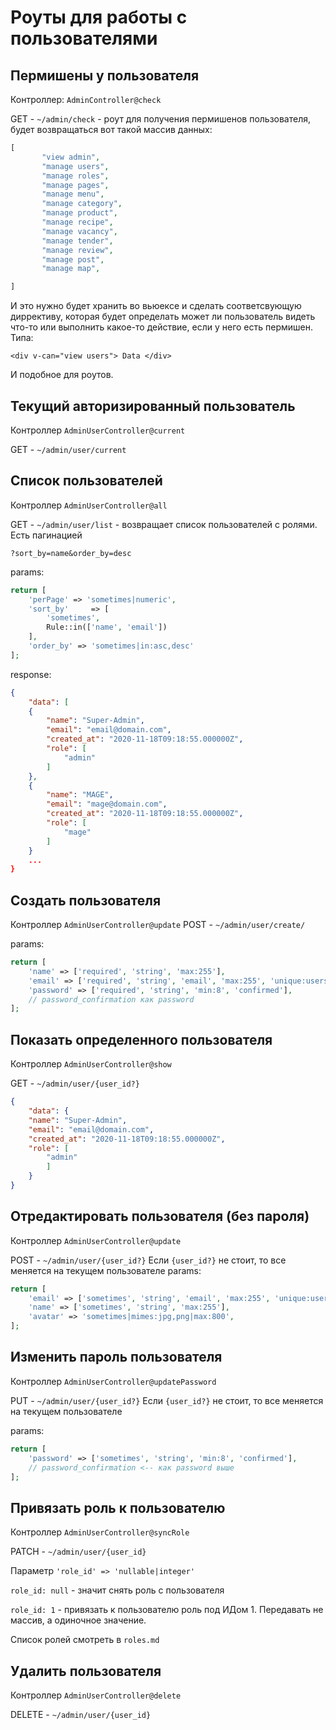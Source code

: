 
# Роуты для работы с пользователями 

## Пермишены у пользователя
Контроллер: `AdminController@check`

GET - `~/admin/check` - роут для получения пермишенов пользователя, будет возвращаться вот такой массив данных:


```php
[
       "view admin",
       "manage users",
       "manage roles",
       "manage pages",
       "manage menu",
       "manage category",
       "manage product",
       "manage recipe",
       "manage vacancy",
       "manage tender",
       "manage review",
       "manage post",
       "manage map",

]
```
И это нужно будет хранить во вьюексе и сделать соответсвующую диррективу, которая будет определать может ли пользователь 
видеть что-то или выполнить какое-то действие, если у него есть пермишен.
Типа:
 
 `<div v-can="view users"> Data </div>` 
 
И подобное для роутов.


## Текущий авторизированный пользователь
Контроллер `AdminUserController@current`

GET - `~/admin/user/current`


## Список пользователей
Контроллер `AdminUserController@all`

GET - `~/admin/user/list` - возвращает список пользователей с ролями.  Есть пагинацией


`?sort_by=name&order_by=desc`

params:
```php  
return [
    'perPage' => 'sometimes|numeric',
    'sort_by'     => [
        'sometimes',
        Rule::in(['name', 'email'])
    ],
    'order_by' => 'sometimes|in:asc,desc'
];
```


response:

```json
{
    "data": [
    {
        "name": "Super-Admin",
        "email": "email@domain.com",
        "created_at": "2020-11-18T09:18:55.000000Z",
        "role": [
            "admin"
        ]
    },
    {
        "name": "MAGE",
        "email": "mage@domain.com",
        "created_at": "2020-11-18T09:18:55.000000Z",
        "role": [
            "mage"
        ]
    }
    ...
}
```

## Создать пользователя
Контроллер `AdminUserController@update`
POST - `~/admin/user/create/`

params: 
```php 
return [
    'name' => ['required', 'string', 'max:255'],
    'email' => ['required', 'string', 'email', 'max:255', 'unique:users'],
    'password' => ['required', 'string', 'min:8', 'confirmed'],
    // password_confirmation как password
];
```


## Показать определенного пользователя
Контроллер `AdminUserController@show`

GET - `~/admin/user/{user_id?}`


```json
{
    "data": {
    "name": "Super-Admin",
    "email": "email@domain.com",
    "created_at": "2020-11-18T09:18:55.000000Z",
    "role": [
        "admin"
        ]
    }
}
```

## Отредактировать пользователя (без пароля)
Контроллер `AdminUserController@update`

POST - `~/admin/user/{user_id?}`
Если `{user_id?}` не стоит, то все меняется на текущем пользователе
params:

```php 
return [
    'email' => ['sometimes', 'string', 'email', 'max:255', 'unique:users'],
    'name' => ['sometimes', 'string', 'max:255'],
    'avatar' => 'sometimes|mimes:jpg,png|max:800',
];
```

## Изменить пароль пользователя
Контроллер `AdminUserController@updatePassword`

PUT - `~/admin/user/{user_id?}`
Если `{user_id?}` не стоит, то все меняется на текущем пользователе

params:

```php
return [
    'password' => ['sometimes', 'string', 'min:8', 'confirmed'],
    // password_confirmation <-- как password выше
];
```


## Привязать роль к пользователю
Контроллер `AdminUserController@syncRole`

PATCH - `~/admin/user/{user_id}` 

Параметр `'role_id' => 'nullable|integer'`

`role_id: null` - значит снять роль с пользователя

`role_id: 1` - привязать к пользователю роль под ИДом 1. Передавать не массив, а одиночное значение.

Список ролей смотреть в `roles.md`

## Удалить пользователя
Контроллер `AdminUserController@delete`

DELETE - `~/admin/user/{user_id}`


